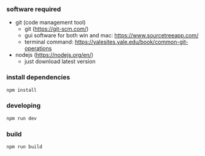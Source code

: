 ### software required
+ git (code management tool)
  + git (https://git-scm.com/) 
  + gui software for both win and mac: https://www.sourcetreeapp.com/
  + terminal command: https://yalesites.yale.edu/book/common-git-operations
+ nodejs (https://nodejs.org/en/)
  + just download latest version

### install dependencies
```bash
npm install
```
### developing
```bash
npm run dev
```
### build
```bash
npm run build
```
